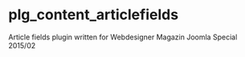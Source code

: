 # plg_content_articlefields
Article fields plugin written for Webdesigner Magazin Joomla Special 2015/02
